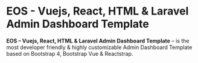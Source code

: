 # EOS - Vuejs, React, HTML & Laravel Admin Dashboard Template

**EOS – Vuejs, React, HTML & Laravel Admin Dashboard Template** – is the most developer friendly & highly customizable Admin Dashboard Template based on Bootstrap 4, Bootstrap Vue & Reactstrap.
